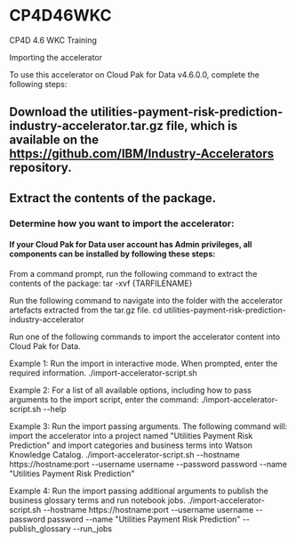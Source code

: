 # CP4D46WKC
CP4D 4.6 WKC Training

Importing the accelerator

To use this accelerator on Cloud Pak for Data v4.6.0.0, complete the following steps:

## Download the utilities-payment-risk-prediction-industry-accelerator.tar.gz file, which is available on the https://github.com/IBM/Industry-Accelerators repository.

## Extract the contents of the package.

### Determine how you want to import the accelerator:

#### If your Cloud Pak for Data user account has Admin privileges, all components can be installed by following these steps:

From a command prompt, run the following command to extract the contents of the package:
tar -xvf {TARFILENAME} 

Run the following command to navigate into the folder with the accelerator artefacts extracted from the tar.gz file.
cd utilities-payment-risk-prediction-industry-accelerator 

Run one of the following commands to import the accelerator content into Cloud Pak for Data.

Example 1: Run the import in interactive mode. When prompted, enter the required information.
./import-accelerator-script.sh 

Example 2: For a list of all available options, including how to pass arguments to the import script, enter the command:
./import-accelerator-script.sh --help 

Example 3: Run the import passing arguments. The following command will: import the accelerator into a project named "Utilities Payment Risk Prediction" and import categories and business terms into Watson Knowledge Catalog.
./import-accelerator-script.sh --hostname https://hostname:port --username username --password password --name "Utilities Payment Risk Prediction"

Example 4: Run the import passing additional arguments to publish the business glossary terms and run notebook jobs.
./import-accelerator-script.sh --hostname https://hostname:port --username username --password password --name "Utilities Payment Risk Prediction" --publish_glossary --run_jobs
